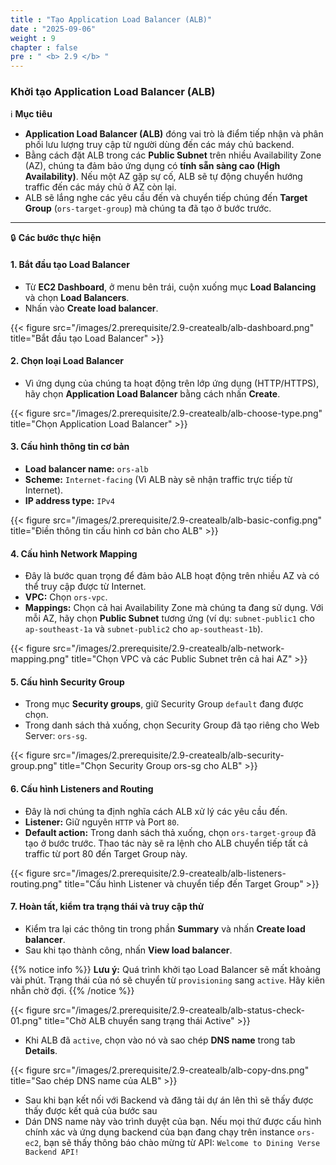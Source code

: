 ```yaml
---
title : "Tạo Application Load Balancer (ALB)"
date : "2025-09-06"
weight : 9
chapter : false
pre : " <b> 2.9 </b> "
---
```


### Khởi tạo Application Load Balancer (ALB)

ℹ️ **Mục tiêu**

*   **Application Load Balancer (ALB)** đóng vai trò là điểm tiếp nhận và phân phối lưu lượng truy cập từ người dùng đến các máy chủ backend.
*   Bằng cách đặt ALB trong các **Public Subnet** trên nhiều Availability Zone (AZ), chúng ta đảm bảo ứng dụng có **tính sẵn sàng cao (High Availability)**. Nếu một AZ gặp sự cố, ALB sẽ tự động chuyển hướng traffic đến các máy chủ ở AZ còn lại.
*   ALB sẽ lắng nghe các yêu cầu đến và chuyển tiếp chúng đến **Target Group** (`ors-target-group`) mà chúng ta đã tạo ở bước trước.

---

🔒 **Các bước thực hiện**

#### **1. Bắt đầu tạo Load Balancer**

*   Từ **EC2 Dashboard**, ở menu bên trái, cuộn xuống mục **Load Balancing** và chọn **Load Balancers**.
*   Nhấn vào **Create load balancer**.

{{< figure src="/images/2.prerequisite/2.9-createalb/alb-dashboard.png" title="Bắt đầu tạo Load Balancer" >}}

#### **2. Chọn loại Load Balancer**

*   Vì ứng dụng của chúng ta hoạt động trên lớp ứng dụng (HTTP/HTTPS), hãy chọn **Application Load Balancer** bằng cách nhấn **Create**.

{{< figure src="/images/2.prerequisite/2.9-createalb/alb-choose-type.png" title="Chọn Application Load Balancer" >}}

#### **3. Cấu hình thông tin cơ bản**

*   **Load balancer name:** `ors-alb`
*   **Scheme:** `Internet-facing` (Vì ALB này sẽ nhận traffic trực tiếp từ Internet).
*   **IP address type:** `IPv4`

{{< figure src="/images/2.prerequisite/2.9-createalb/alb-basic-config.png" title="Điền thông tin cấu hình cơ bản cho ALB" >}}

#### **4. Cấu hình Network Mapping**

*   Đây là bước quan trọng để đảm bảo ALB hoạt động trên nhiều AZ và có thể truy cập được từ Internet.
*   **VPC:** Chọn `ors-vpc`.
*   **Mappings:** Chọn cả hai Availability Zone mà chúng ta đang sử dụng. Với mỗi AZ, hãy chọn **Public Subnet** tương ứng (ví dụ: `subnet-public1` cho `ap-southeast-1a` và `subnet-public2` cho `ap-southeast-1b`).

{{< figure src="/images/2.prerequisite/2.9-createalb/alb-network-mapping.png" title="Chọn VPC và các Public Subnet trên cả hai AZ" >}}

#### **5. Cấu hình Security Group**

*   Trong mục **Security groups**, giữ Security Group `default` đang được chọn.
*   Trong danh sách thả xuống, chọn Security Group đã tạo riêng cho Web Server: `ors-sg`.

{{< figure src="/images/2.prerequisite/2.9-createalb/alb-security-group.png" title="Chọn Security Group ors-sg cho ALB" >}}

#### **6. Cấu hình Listeners and Routing**

*   Đây là nơi chúng ta định nghĩa cách ALB xử lý các yêu cầu đến.
*   **Listener:** Giữ nguyên `HTTP` và Port `80`.
*   **Default action:** Trong danh sách thả xuống, chọn `ors-target-group` đã tạo ở bước trước. Thao tác này sẽ ra lệnh cho ALB chuyển tiếp tất cả traffic từ port 80 đến Target Group này.

{{< figure src="/images/2.prerequisite/2.9-createalb/alb-listeners-routing.png" title="Cấu hình Listener và chuyển tiếp đến Target Group" >}}

#### **7. Hoàn tất, kiểm tra trạng thái và truy cập thử**

*   Kiểm tra lại các thông tin trong phần **Summary** và nhấn **Create load balancer**.
*   Sau khi tạo thành công, nhấn **View load balancer**.

{{% notice info %}}
**Lưu ý:** Quá trình khởi tạo Load Balancer sẽ mất khoảng vài phút. Trạng thái của nó sẽ chuyển từ `provisioning` sang `active`. Hãy kiên nhẫn chờ đợi.
{{% /notice %}}

{{< figure src="/images/2.prerequisite/2.9-createalb/alb-status-check-01.png" title="Chờ ALB chuyển sang trạng thái Active" >}}

*   Khi ALB đã `active`, chọn vào nó và sao chép **DNS name** trong tab **Details**.

{{< figure src="/images/2.prerequisite/2.9-createalb/alb-copy-dns.png" title="Sao chép DNS name của ALB" >}}

*   Sau khi bạn kết nối với Backend và đăng tải dự án lên thì sẽ thấy được thấy được kết quả của bước sau
*   Dán DNS name này vào trình duyệt của bạn. Nếu mọi thứ được cấu hình chính xác và ứng dụng backend của bạn đang chạy trên instance `ors-ec2`, bạn sẽ thấy thông báo chào mừng từ API: `Welcome to Dining Verse Backend API!`